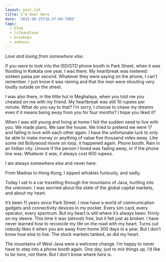 ```yaml
---
layout: post.njk
title: I’m Over Here
date: '2015-08-25T16:37:09.708Z'
tags:
  - blog
  - lifeandlove
  - breakups
  - sadness
---
```


_Love and losing from somewhere else._

If you were to look into the ISD/STD phone booth in Park Street, when it was flooding in Kolkata one year, I was there. My heartbreak was metered: sixteen paisa per second. Whatever they were saying on the phone, I can’t remember. I just know it was raining and that the men were shouting very loudly outside on the street.

I was also there, in the little hut in Meghalaya, when you told me you cheated on me with my friend. My heartbreak was still 10 rupees per minute. What do you say to that? I’m sorry, I choose to chase my dreams even if it means being away from you for four months? I hope you liked it?

When I was still young and living at home I felt the sudden need to live with you. We made plans. We saw the house. We tried to pretend we were 17 and falling in love with each other again. I have the unfortunate luck to only be able to make money or anything of value five thousand miles away. Like some old Bollywood movie on loop, it happened again. Phone booth. Rain in an Indian city. Unsure if the person I loved was fading away, or if the phone line was. Whatever it was, it always cost 600 rupees.

I am always somewhere else and never here.

From Madras to Hong Kong, I sipped whiskies furiously, and sadly.

Today I sat in a car travelling through the mountains of Java, hurtling into the unknown. I was worried about the state of the global capital markets, and about my heart.

It’s been 11 years since Park Street. I now have a world of communication gadgets and connectivity devices in my pocket. Every sim card, every operator, every spectrum. But my heart is still where it’s always been: firmly on my sleeve. This time it was (almost) free, but it felt just as broken. I have never learned how to reconcile my life on the road with my heart. Turns out nobody likes it when you are away from home 300 days in a year. But I don’t know how else to live. The stock markets tanked, as did my heart.

The mountains of West Java were a welcome change. I’m happy to never have to step into a phone booth again. One day, just to mix things up, I’d like to be _here_, not there. But I don’t know where _here_ is.
